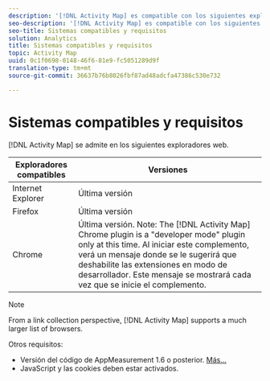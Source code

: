 ```yaml
---
description: '[!DNL Activity Map] es compatible con los siguientes exploradores web.'
seo-description: '[!DNL Activity Map] es compatible con los siguientes exploradores web.'
seo-title: Sistemas compatibles y requisitos
solution: Analytics
title: Sistemas compatibles y requisitos
topic: Activity Map
uuid: 0c1f0698-0148-46f6-81e9-fc5051289d9f
translation-type: tm+mt
source-git-commit: 36637b76b8026fbf87ad48adcfa47386c530e732

---
```



# Sistemas compatibles y requisitos

[!DNL Activity Map] se admite en los siguientes exploradores web.

| Exploradores compatibles | Versiones |
|--- |--- |
| Internet Explorer | Última versión |
| Firefox | Última versión |
| Chrome | Última versión. Note:  The [!DNL Activity Map] Chrome plugin is a "developer mode" plugin only at this time. Al iniciar este complemento, verá un mensaje donde se le sugerirá que deshabilite las extensiones en modo de desarrollador. Este mensaje se mostrará cada vez que se inicie el complemento. |

>[!NOTE]
>
>From a link collection perspective, [!DNL Activity Map] supports a much larger list of browsers.

Otros requisitos:

* Versión del código de AppMeasurement 1.6 o posterior. [Más...](/help/analyze/activity-map/activitymap-getting-started/activitymap-getting-started-admins/activitymap-enable.md)
* JavaScript y las cookies deben estar activados.

